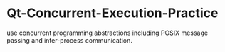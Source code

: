 # Qt-Concurrent-Execution-Practice
use concurrent programming abstractions including POSIX message passing and inter-process communication.
